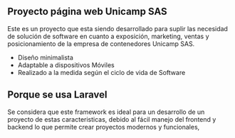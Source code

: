## Proyecto página web Unicamp SAS

Este es un proyecto que esta siendo desarrollado para suplir las necesidad de solución de software en cuanto a exposición, marketing, ventas y posicionamiento de la empresa de contenedores Unicamp SAS. 

- Diseño minimalista 
- Adaptable a dispositivos Móviles 
- Realizado a la medida según el ciclo de vida de Software 

## Porque se usa Laravel 

Se considera que este framework es ideal para un desarrollo de un proyecto de estas caracteristicas, debido al fácil manejo del frontend y backend lo que permite crear proyectos modernos y funcionales,

